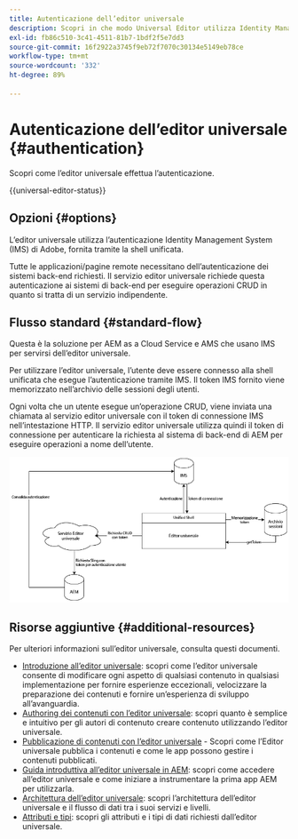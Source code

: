 ```yaml
---
title: Autenticazione dell’editor universale
description: Scopri in che modo Universal Editor utilizza Identity Management System (IMS) di Adobe per l’autenticazione.
exl-id: fb86c510-3c41-4511-81b7-1bdf2f5e7dd3
source-git-commit: 16f2922a3745f9eb72f7070c30134e5149eb78ce
workflow-type: tm+mt
source-wordcount: '332'
ht-degree: 89%

---
```



# Autenticazione dell’editor universale {#authentication}

Scopri come l’editor universale effettua l’autenticazione.

{{universal-editor-status}}

## Opzioni {#options}

L’editor universale utilizza l’autenticazione Identity Management System (IMS) di Adobe, fornita tramite la shell unificata.

Tutte le applicazioni/pagine remote necessitano dell’autenticazione dei sistemi back-end richiesti. Il servizio editor universale richiede questa autenticazione ai sistemi di back-end per eseguire operazioni CRUD in quanto si tratta di un servizio indipendente.

## Flusso standard {#standard-flow}

Questa è la soluzione per AEM as a Cloud Service e AMS che usano IMS per servirsi dell’editor universale.

Per utilizzare l’editor universale, l’utente deve essere connesso alla shell unificata che esegue l’autenticazione tramite IMS. Il token IMS fornito viene memorizzato nell’archivio delle sessioni degli utenti.

Ogni volta che un utente esegue un’operazione CRUD, viene inviata una chiamata al servizio editor universale con il token di connessione IMS nell’intestazione HTTP. Il servizio editor universale utilizza quindi il token di connessione per autenticare la richiesta al sistema di back-end di AEM per eseguire operazioni a nome dell’utente.

![Flusso di autenticazione standard](assets/standard-flow.png)

## Risorse aggiuntive {#additional-resources}

Per ulteriori informazioni sull’editor universale, consulta questi documenti.

* [Introduzione all’editor universale](introduction.md): scopri come l’editor universale consente di modificare ogni aspetto di qualsiasi contenuto in qualsiasi implementazione per fornire esperienze eccezionali, velocizzare la preparazione dei contenuti e fornire un’esperienza di sviluppo all’avanguardia.
* [Authoring dei contenuti con l’editor universale](authoring.md): scopri quanto è semplice e intuitivo per gli autori di contenuto creare contenuto utilizzando l’editor universale.
* [Pubblicazione di contenuti con l’editor universale](publishing.md) - Scopri come l’Editor universale pubblica i contenuti e come le app possono gestire i contenuti pubblicati.
* [Guida introduttiva all’editor universale in AEM](getting-started.md): scopri come accedere all’editor universale e come iniziare a instrumentare la prima app AEM per utilizzarla.
* [Architettura dell’editor universale](architecture.md): scopri l’architettura dell’editor universale e il flusso di dati tra i suoi servizi e livelli.
* [Attributi e tipi](attributes-types.md): scopri gli attributi e i tipi di dati richiesti dall’editor universale.
